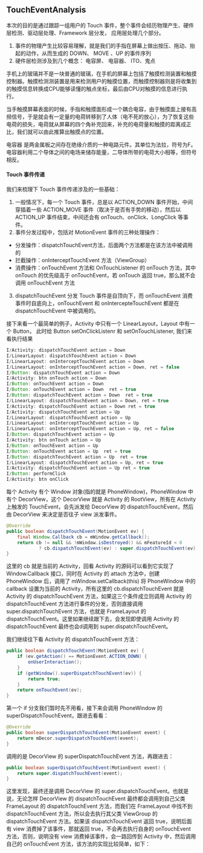 ## TouchEventAnalysis
本次的目的是通过跟踪一组用户的 Touch 事件，整个事件会经历物理产生、硬件层检测、驱动层处理、Framework 层分发， 应用层处理几个部分。
1. 事件的物理产生比较容易理解，就是我们的手指在屏幕上做出按压、拖动、抬起的动作，从而生成的 DOWN、 MOVE 、UP 的事件序列
2. 硬件层检测涉及到几个概念： 电容屏、 电容器、 ITO、鬼点

手机上的玻璃并不是一块普通的玻璃，在手机的屏幕上包括了触摸检测装置和触摸控制器。触摸检测测装置是用来检测用户的触摸位置，而触摸控制器则是将收集到的触摸信息转换成CPU能够读懂的触点坐标，最后由CPU对触摸的信息进行执行。

当手触摸屏幕表面的时候，手指和触摸面形成一个耦合电容，由于触摸面上接有高频信号，于是就会有一定量的电荷转移到了人体（电不死的放心），为了恢复这些电荷的损失，电荷就从屏幕的四个角补充回来，补充的电荷量和触摸的距离成正比，我们就可以由此推算出触摸点的位置。

电容器 是两金属板之间存在绝缘介质的一种电路元件。其单位为法拉，符号为F。电容器利用二个导体之间的电场来储存能量，二导体所带的电荷大小相等，但符号相反。





#### Touch 事件传递
我们来梳理下 Touch 事件传递涉及的一些基础：
1. 一般情况下，每一个 Touch 事件，总是以 ACTION_DOWN 事件开始，中间穿插着一些 ACTION_MOVE 事件（取决于是否有手势的移动），然后以 ACTION_UP 事件结束，中间还会有 onTouch、onClick、LongClick 等事件。
2. 事件分发过程中，包括对 MotionEvent 事件的三种处理操作：
  * 分发操作：dispatchTouchEvent方法，后面两个方法都是在该方法中被调用的
  * 拦截操作：onInterceptTouchEvent 方法（ViewGroup）
  * 消费操作：onTouchEvent 方法和 OnTouchListener 的 onTouch 方法，其中 onTouch 的优先级高于 onTouchEvent，若 onTouch 返回 true，那么就不会调用 onTouchEvent 方法
3. dispatchTouchEvent 分发 Touch 事件是自顶向下，而 onTouchEvent 消费事件时自底向上，onTouchEvent 和 onIntercepteTouchEvent 都是在 dispatchTouchEvent 中被调用的。

接下来看一个最简单的例子，Activity 中只有一个 LinearLayout，Layout 中有一个 Button， 此时给 Button setOnClickListenr 和 setOnTouchListener, 我们来看执行结果
```java
I/Activity: dispatchTouchEvent action = Down
I/LinearLayout: dispatchTouchEvent action = Down
I/LinearLayout: onInterceptTouchEvent action = Down
I/LinearLayout: onInterceptTouchEvent action = Down, ret = false
I/Button: dispatchTouchEvent action = Down
I/Activity: btn onTouch action = Down
I/Button: onTouchEvent action = Down
I/Button: onTouchEvent action = Down  ret = true
I/Button: dispatchTouchEvent action = Down  ret = true
I/LinearLayout: dispatchTouchEvent action = Down, ret = true
I/Activity: dispatchTouchEvent action = Down ret = true
I/Activity: dispatchTouchEvent action = Up
I/LinearLayout: dispatchTouchEvent action = Up
I/LinearLayout: onInterceptTouchEvent action = Up
I/LinearLayout: onInterceptTouchEvent action = Up, ret = false
I/Button: dispatchTouchEvent action = Up
I/Activity: btn onTouch action = Up
I/Button: onTouchEvent action = Up
I/Button: onTouchEvent action = Up  ret = true
I/Button: dispatchTouchEvent action = Up  ret = true
I/LinearLayout: dispatchTouchEvent action = Up, ret = true
I/Activity: dispatchTouchEvent action = Up ret = true
I/Button: performClick
I/Activity: btn onClick
```
每个 Activity 有个 Window 对象(指的就是 PhoneWindow)，PhoneWindow 中有个 DecorView，这个 DecorView 就是 Activity 的 RootView，所有在 Activity 上触发的 TouchEvent，会先派发给 DecorView 的 dispatchTouchEvent，然后由 DecorView 来决定是否往子 view 派发事件。
```java
@Override
public boolean dispatchTouchEvent(MotionEvent ev) {
    final Window.Callback cb = mWindow.getCallback();
    return cb != null && !mWindow.isDestroyed() && mFeatureId < 0
            ? cb.dispatchTouchEvent(ev) : super.dispatchTouchEvent(ev);
}
```
这里的 cb 就是当前的 Activity，回看 Activity 的源码可以看到它实现了 Window.Callback 接口，同时在 Activity 的 attach 方法中，创建 PhoneWindow 后，调用了 mWindow.setCallback(this) 将 PhoneWindow 中的 callback 设置为当前的 Activity，所有这里的 cb.dispatchTouchEvent 就是 Activity 的 dispatchTouchEvent 方法，如果这三个条件成立则调用 Activity 的 dispatchTouchEvent 方法进行事件的分发，否则直接调用 super.dispatchTouchEvent 方法，也就是 FrameLayout 的 dispatchTouchEvent。这里如果继续跟下去，会发现即使调用 Activity 的 dispatchTouchEvent 最终也会d调用到 super.dispatchTouchEvent。

我们继续往下看 Activity 的 dispatchTouchEvent 方法：
```java
public boolean dispatchTouchEvent(MotionEvent ev) {
    if (ev.getAction() == MotionEvent.ACTION_DOWN) {
        onUserInteraction();
    }
    if (getWindow().superDispatchTouchEvent(ev)) {
        return true;
    }
    return onTouchEvent(ev);
}
```
第一个 if 分支我们暂时先不用看，接下来会调用 PhoneWindow 的 superDispatchTouchEvent，跟进去看看：
```java
@Override
public boolean superDispatchTouchEvent(MotionEvent event) {
    return mDecor.superDispatchTouchEvent(event);
}
```
调用的是 DecorView 的 superDispatchTouchEvent 方法，再跟进去：
```java
public boolean superDispatchTouchEvent(MotionEvent event) {
    return super.dispatchTouchEvent(event);
}
```
这里发现，最终还是调用 DecorView 的 super.dispatchTouchEvent。也就是说，无论怎样 DecorView 的 dispatchTouchEvent 最终都会调用到自己父类 FrameLayout 的 dispatchTouchEvent 方法，而我们在 FrameLayout 中找不到 dispatchTouchEvent 方法，所以会去执行其父类 ViewGroup 的
 dispatchTouchEvent 方法。如果该 dispatchTouchEvent 返回 true，说明后面有 view 消费掉了该事件，那就返回 true，不会再去执行自身的 onTouchEvent 方法，否则，说明没有 view 消费掉该事件，会一路回传到 Activity 中，然后调用自己的 onTouchEvent 方法，该方法的实现比较简单，如下：
